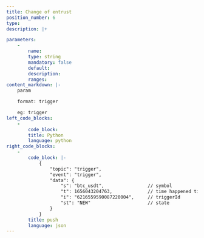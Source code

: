 ```yaml
---
title: Change of entrust
position_number: 6
type:
description: |+

parameters:
    -
        name:
        type: string
        mandatory: false
        default:
        description:
        ranges:
content_markdown: |-
    param

    format: trigger

    eg: trigger
left_code_blocks:
    -
        code_block:
        title: Python
        language: python
right_code_blocks:
    -
        code_block: |-
            {
                "topic": "trigger", 
                "event": "trigger", 
                "data": {
                    "s": "btc_usdt",                // symbol
                    "t": 1656043204763,             // time happened time
                    "i": "6216559590087220004",     // triggerId
                    "st": "NEW"                     // state
                }
            }
        title: push
        language: json
---
```

